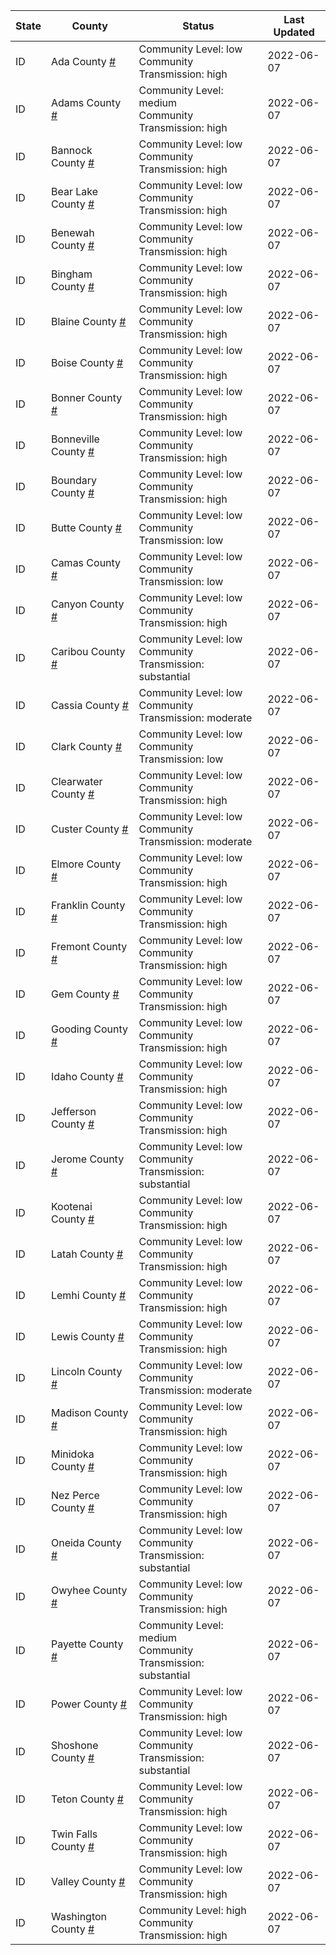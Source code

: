 State | County | Status | Last Updated
--- | --- | --- | --- 
ID | Ada County <a href="#ada_county">#</a> | <a name="ada_county"></a>Community Level: low<br/>Community Transmission: high | 2022-06-07
ID | Adams County <a href="#adams_county">#</a> | <a name="adams_county"></a>Community Level: medium<br/>Community Transmission: high | 2022-06-07
ID | Bannock County <a href="#bannock_county">#</a> | <a name="bannock_county"></a>Community Level: low<br/>Community Transmission: high | 2022-06-07
ID | Bear Lake County <a href="#bear_lake_county">#</a> | <a name="bear_lake_county"></a>Community Level: low<br/>Community Transmission: high | 2022-06-07
ID | Benewah County <a href="#benewah_county">#</a> | <a name="benewah_county"></a>Community Level: low<br/>Community Transmission: high | 2022-06-07
ID | Bingham County <a href="#bingham_county">#</a> | <a name="bingham_county"></a>Community Level: low<br/>Community Transmission: high | 2022-06-07
ID | Blaine County <a href="#blaine_county">#</a> | <a name="blaine_county"></a>Community Level: low<br/>Community Transmission: high | 2022-06-07
ID | Boise County <a href="#boise_county">#</a> | <a name="boise_county"></a>Community Level: low<br/>Community Transmission: high | 2022-06-07
ID | Bonner County <a href="#bonner_county">#</a> | <a name="bonner_county"></a>Community Level: low<br/>Community Transmission: high | 2022-06-07
ID | Bonneville County <a href="#bonneville_county">#</a> | <a name="bonneville_county"></a>Community Level: low<br/>Community Transmission: high | 2022-06-07
ID | Boundary County <a href="#boundary_county">#</a> | <a name="boundary_county"></a>Community Level: low<br/>Community Transmission: high | 2022-06-07
ID | Butte County <a href="#butte_county">#</a> | <a name="butte_county"></a>Community Level: low<br/>Community Transmission: low | 2022-06-07
ID | Camas County <a href="#camas_county">#</a> | <a name="camas_county"></a>Community Level: low<br/>Community Transmission: low | 2022-06-07
ID | Canyon County <a href="#canyon_county">#</a> | <a name="canyon_county"></a>Community Level: low<br/>Community Transmission: high | 2022-06-07
ID | Caribou County <a href="#caribou_county">#</a> | <a name="caribou_county"></a>Community Level: low<br/>Community Transmission: substantial | 2022-06-07
ID | Cassia County <a href="#cassia_county">#</a> | <a name="cassia_county"></a>Community Level: low<br/>Community Transmission: moderate | 2022-06-07
ID | Clark County <a href="#clark_county">#</a> | <a name="clark_county"></a>Community Level: low<br/>Community Transmission: low | 2022-06-07
ID | Clearwater County <a href="#clearwater_county">#</a> | <a name="clearwater_county"></a>Community Level: low<br/>Community Transmission: high | 2022-06-07
ID | Custer County <a href="#custer_county">#</a> | <a name="custer_county"></a>Community Level: low<br/>Community Transmission: moderate | 2022-06-07
ID | Elmore County <a href="#elmore_county">#</a> | <a name="elmore_county"></a>Community Level: low<br/>Community Transmission: high | 2022-06-07
ID | Franklin County <a href="#franklin_county">#</a> | <a name="franklin_county"></a>Community Level: low<br/>Community Transmission: high | 2022-06-07
ID | Fremont County <a href="#fremont_county">#</a> | <a name="fremont_county"></a>Community Level: low<br/>Community Transmission: high | 2022-06-07
ID | Gem County <a href="#gem_county">#</a> | <a name="gem_county"></a>Community Level: low<br/>Community Transmission: high | 2022-06-07
ID | Gooding County <a href="#gooding_county">#</a> | <a name="gooding_county"></a>Community Level: low<br/>Community Transmission: high | 2022-06-07
ID | Idaho County <a href="#idaho_county">#</a> | <a name="idaho_county"></a>Community Level: low<br/>Community Transmission: high | 2022-06-07
ID | Jefferson County <a href="#jefferson_county">#</a> | <a name="jefferson_county"></a>Community Level: low<br/>Community Transmission: high | 2022-06-07
ID | Jerome County <a href="#jerome_county">#</a> | <a name="jerome_county"></a>Community Level: low<br/>Community Transmission: substantial | 2022-06-07
ID | Kootenai County <a href="#kootenai_county">#</a> | <a name="kootenai_county"></a>Community Level: low<br/>Community Transmission: high | 2022-06-07
ID | Latah County <a href="#latah_county">#</a> | <a name="latah_county"></a>Community Level: low<br/>Community Transmission: high | 2022-06-07
ID | Lemhi County <a href="#lemhi_county">#</a> | <a name="lemhi_county"></a>Community Level: low<br/>Community Transmission: high | 2022-06-07
ID | Lewis County <a href="#lewis_county">#</a> | <a name="lewis_county"></a>Community Level: low<br/>Community Transmission: high | 2022-06-07
ID | Lincoln County <a href="#lincoln_county">#</a> | <a name="lincoln_county"></a>Community Level: low<br/>Community Transmission: moderate | 2022-06-07
ID | Madison County <a href="#madison_county">#</a> | <a name="madison_county"></a>Community Level: low<br/>Community Transmission: high | 2022-06-07
ID | Minidoka County <a href="#minidoka_county">#</a> | <a name="minidoka_county"></a>Community Level: low<br/>Community Transmission: high | 2022-06-07
ID | Nez Perce County <a href="#nez_perce_county">#</a> | <a name="nez_perce_county"></a>Community Level: low<br/>Community Transmission: high | 2022-06-07
ID | Oneida County <a href="#oneida_county">#</a> | <a name="oneida_county"></a>Community Level: low<br/>Community Transmission: substantial | 2022-06-07
ID | Owyhee County <a href="#owyhee_county">#</a> | <a name="owyhee_county"></a>Community Level: low<br/>Community Transmission: high | 2022-06-07
ID | Payette County <a href="#payette_county">#</a> | <a name="payette_county"></a>Community Level: medium<br/>Community Transmission: substantial | 2022-06-07
ID | Power County <a href="#power_county">#</a> | <a name="power_county"></a>Community Level: low<br/>Community Transmission: high | 2022-06-07
ID | Shoshone County <a href="#shoshone_county">#</a> | <a name="shoshone_county"></a>Community Level: low<br/>Community Transmission: substantial | 2022-06-07
ID | Teton County <a href="#teton_county">#</a> | <a name="teton_county"></a>Community Level: low<br/>Community Transmission: high | 2022-06-07
ID | Twin Falls County <a href="#twin_falls_county">#</a> | <a name="twin_falls_county"></a>Community Level: low<br/>Community Transmission: high | 2022-06-07
ID | Valley County <a href="#valley_county">#</a> | <a name="valley_county"></a>Community Level: low<br/>Community Transmission: high | 2022-06-07
ID | Washington County <a href="#washington_county">#</a> | <a name="washington_county"></a>Community Level: high<br/>Community Transmission: high | 2022-06-07
